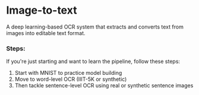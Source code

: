 # Image-to-text
A deep learning-based OCR system that extracts and converts text from images into editable text format.

  
### **Steps:**  

If you're just starting and want to learn the pipeline, follow these steps:
1. Start with MNIST to practice model building
2. Move to word-level OCR (IIIT-5K or synthetic)
3. Then tackle sentence-level OCR using real or synthetic sentence images
